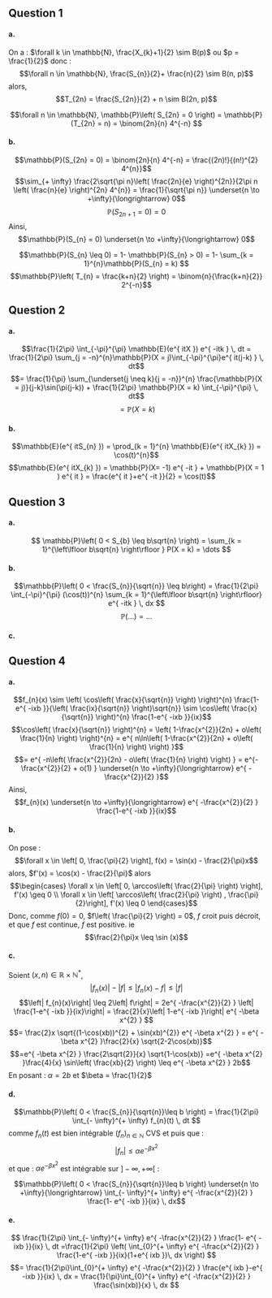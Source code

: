 ## Question 1
#### a.
On a : $\forall k \in \mathbb{N}, \frac{X_{k}+1}{2} \sim B(p)$ ou $p = \frac{1}{2}$ donc :
$$\forall n \in \mathbb{N}, \frac{S_{n}}{2}+ \frac{n}{2} \sim B(n, p)$$
alors, 
$$T_{2n} = \frac{S_{2n}}{2} + n \sim B(2n, p)$$

$$\forall n \in \mathbb{N}, \mathbb{P}\left( S_{2n} = 0 \right) = \mathbb{P}(T_{2n} = n) = \binom{2n}{n} 4^{-n} $$

#### b.
$$\mathbb{P}(S_{2n} = 0) = \binom{2n}{n} 4^{-n} = \frac{(2n)!}{(n!)^{2} 4^{n}}$$
$$\sim_{+ \infty} \frac{2\sqrt{\pi n}\left( \frac{2n}{e} \right)^{2n}}{2\pi n \left( \frac{n}{e} \right)^{2n} 4^{n}} = \frac{1}{\sqrt{\pi n}} \underset{n \to +\infty}{\longrightarrow} 0$$
$$\mathbb{P}(S_{2n+1} = 0) = 0$$
Ainsi, 
$$\mathbb{P}(S_{n} = 0) \underset{n \to +\infty}{\longrightarrow} 0$$

$$\mathbb{P}(S_{n} \leq 0) = 1- \mathbb{P}(S_{n} > 0) = 1- \sum_{k = 1}^{n}\mathbb{P}(S_{n} = k)  $$
$$\mathbb{P}\left( T_{n} = \frac{k+n}{2} \right) = \binom{n}{\frac{k+n}{2}} 2^{-n}$$

## Question 2
#### a.
$$\frac{1}{2\pi} \int_{-\pi}^{\pi} \mathbb{E}(e^{ itX }) e^{ -itk } \, dt = \frac{1}{2\pi}  \sum_{j = -n}^{n}\mathbb{P}(X = j)\int_{-\pi}^{\pi}e^{ it(j-k) } \, dt$$
$$= \frac{1}{\pi} \sum_{\underset{j \neq k}{j = -n}}^{n} \frac{\mathbb{P}(X = j)}{j-k}\sin(\pi(j-k)) + \frac{1}{2\pi} \mathbb{P}(X = k) \int_{-\pi}^{\pi}  \, dt$$
$$= \mathbb{P}(X = k)$$

#### b.
$$\mathbb{E}(e^{ itS_{n} }) = \prod_{k = 1}^{n} \mathbb{E}(e^{ itX_{k} }) = \cos(t)^{n}$$
$$\mathbb{E}(e^{ itX_{k} }) = \mathbb{P}(X= -1) e^{ -it } + \mathbb{P}(X = 1 ) e^{ it } = \frac{e^{ it }+e^{ -it }}{2} = \cos(t)$$

## Question 3
#### a.
$$ \mathbb{P}\left( 0 < S_{b} \leq b\sqrt{n} \right) = \sum_{k = 1}^{\left\lfloor b\sqrt{n}
\right\rfloor } P(X = k) = \dots
$$

#### b.
$$\mathbb{P}\left( 0 < \frac{S_{n}}{\sqrt{n}} \leq b\right) = \frac{1}{2\pi} \int_{-\pi}^{\pi} (\cos(t))^{n} \sum_{k = 1}^{\left\lfloor b\sqrt{n} \right\rfloor} e^{ -itk } \, dx $$
$$\mathbb{P}(\dots) = \dots$$

#### c.

## Question 4
#### a.
$$f_{n}(x) \sim \left( \cos\left( \frac{x}{\sqrt{n}} \right) \right)^{n} \frac{1-e^{ -ixb }}{\left( \frac{ix}{\sqrt{n}} \right)\sqrt{n}} \sim \cos\left( \frac{x}{\sqrt{n}} \right)^{n} \frac{1-e^{ -ixb }}{ix}$$
$$\cos\left( \frac{x}{\sqrt{n}} \right)^{n} = \left( 1-\frac{x^{2}}{2n} + o\left( \frac{1}{n} \right) \right)^{n} = e^{ n\ln\left( 1-\frac{x^{2}}{2n} + o\left( \frac{1}{n} \right) \right) }$$
$$= e^{ -n\left( \frac{x^{2}}{2n} - o\left( \frac{1}{n} \right) \right)  } = e^{-\frac{x^{2}}{2} + o(1) } \underset{n \to +\infty}{\longrightarrow} e^{ -\frac{x^{2}}{2} }$$
Ainsi, 
$$f_{n}(x) \underset{n \to +\infty}{\longrightarrow}  e^{ -\frac{x^{2}}{2} } \frac{1-e^{ -ixb }}{ix}$$



#### b.
On pose : 
$$\forall x \in \left[ 0, \frac{\pi}{2} \right], f(x) = \sin(x) - \frac{2}{\pi}x$$
alors, $f'(x) = \cos(x) - \frac{2}{\pi}$ alors 
$$\begin{cases}
\forall x \in \left[ 0, \arccos\left( \frac{2}{\pi} \right) \right], f'(x) \geq 0 \\
\forall x \in \left[ \arccos\left( \frac{2}{\pi} \right) , \frac{\pi}{2}\right], f'(x) \leq 0
\end{cases}$$
Donc, comme $f(0)=0$, $f\left( \frac{\pi}{2} \right) = 0$, $f$ croit puis décroit, et que $f$ est continue, $f$ est positive. ie 
$$\frac{2}{\pi}x \leq \sin (x)$$

#### c.
Soient $(x, n) \in \mathbb{R} \times \mathbb{N}^{*}$, 
$$\left| f_{n}(x) \right| - \left| f\right| \leq \left| f_{n}(x)-f\right| \leq \left| f\right| $$
$$\left| f_{n}(x)\right| \leq 2\left| f\right| = 2e^{ -\frac{x^{2}}{2} } \left| \frac{1-e^{ -ixb }}{ix}\right|  = \frac{2}{x}\left| 1-e^{ -ixb }\right| e^{ -\beta x^{2} } $$
$$= \frac{2}x \sqrt{(1-\cos(xb))^{2} + \sin(xb)^{2}} e^{ -\beta x^{2} } = e^{ -\beta x^{2} }\frac{2}{x} \sqrt{2-2\cos(xb)}$$
$$=e^{ -\beta x^{2} } \frac{2\sqrt{2}}{x} \sqrt{1-\cos(xb)} =e^{ -\beta x^{2} }\frac{4}{x} \sin\left( \frac{xb}{2} \right) \leq e^{ -\beta x^{2} } 2b$$
En posant : $\alpha = 2b$ et $\beta = \frac{1}{2}$ 

#### d.
$$\mathbb{P}\left( 0 < \frac{S_{n}}{\sqrt{n}}\leq b \right) = \frac{1}{2\pi} \int_{- \infty}^{+ \infty} f_{n}(t) \, dt $$
comme $f_{n}(t)$ est bien intégrable $(f_{n})_{n \in \mathbb{N}}$ CVS et puis que : 
$$\left| f_{n}\right| \leq \alpha e^{ -\beta x^{2} } $$
et que : $\alpha e^{ -\beta x^{2} }$ est intégrable sur $] - \infty, + \infty[$ : 

$$\mathbb{P}\left( 0 < \frac{S_{n}}{\sqrt{n}}\leq b \right) \underset{n \to +\infty}{\longrightarrow}  \int_{- \infty}^{+ \infty} e^{ -\frac{x^{2}}{2} } \frac{1- e^{ -ixb }}{ix} \, dx$$

#### e.
$$ \frac{1}{2\pi} \int_{- \infty}^{+ \infty} e^{ -\frac{x^{2}}{2} } \frac{1- e^{ -ixb }}{ix} \, dt =\frac{1}{2\pi} \left( \int_{0}^{+ \infty} e^{ -\frac{x^{2}}{2} } \frac{1-e^{ -ixb }}{ix}(1+e^{ ixb })\, dx \right) $$
$$= \frac{1}{2\pi}\int_{0}^{+ \infty} e^{ -\frac{x^{2}}{2} } \frac{e^{ ixb }-e^{ -ixb }}{ix} \, dx = \frac{1}{\pi}\int_{0}^{+ \infty} e^{ -\frac{x^{2}}{2} } \frac{\sin(xb)}{x} \, dx $$


